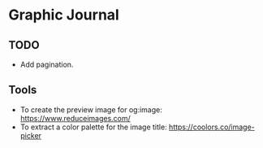 # Graphic Journal

## TODO

- Add pagination.

## Tools

- To create the preview image for og:image: https://www.reduceimages.com/ 
- To extract a color palette for the image title: https://coolors.co/image-picker